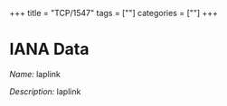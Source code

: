 +++
title = "TCP/1547"
tags = [""]
categories = [""]
+++

# IANA Data

_Name:_ laplink

_Description:_ laplink

